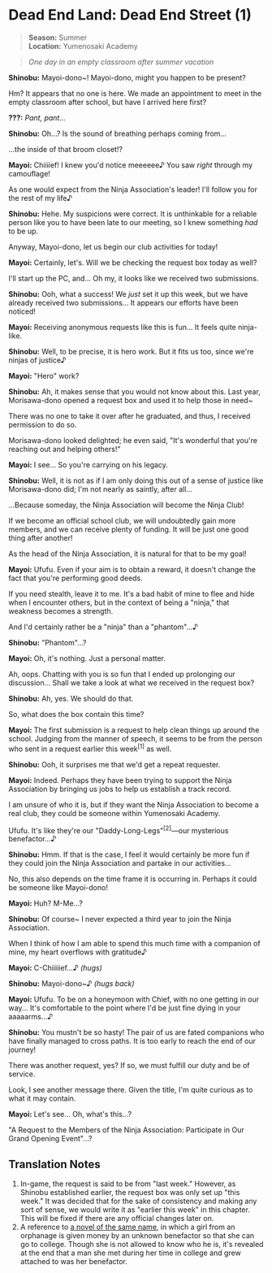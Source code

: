 # Dead End Land: Dead End Street (1)

> **Season:** Summer<br>
> **Location:** Yumenosaki Academy

> *One day in an empty classroom after summer vacation*

**Shinobu:** Mayoi-dono~! Mayoi-dono, might you happen to be present?

Hm? It appears that no one is here. We made an appointment to meet in the empty classroom after school, but have I arrived here first?

**???:** *Pant, pant...*

**Shinobu:** Oh...? Is the sound of breathing perhaps coming from...

...the inside of that broom closet!?

**Mayoi:** Chiiiief! I knew you'd notice meeeeee♪ You saw *right* through my camouflage!

As one would expect from the Ninja Association's leader! I'll follow you for the rest of my life♪

**Shinobu:** Hehe. My suspicions were correct. It is unthinkable for a reliable person like you to have been late to our meeting, so I knew something *had* to be up.

Anyway, Mayoi-dono, let us begin our club activities for today!

**Mayoi:** Certainly, let's. Will we be checking the request box today as well?

I'll start up the PC, and... Oh my, it looks like we received two submissions.

**Shinobu:** Ooh, what a success! We *just* set it up this week, but we have already received two submissions... It appears our efforts have been noticed!

**Mayoi:** Receiving anonymous requests like this is fun... It feels quite ninja-like.

**Shinobu:** Well, to be precise, it is hero work. But it fits us too, since we're ninjas of justice♪

**Mayoi:** "Hero" work?

**Shinobu:** Ah, it makes sense that you would not know about this. Last year, Morisawa-dono opened a request box and used it to help those in need~

There was no one to take it over after he graduated, and thus, I received permission to do so.

Morisawa-dono looked delighted; he even said, "It's wonderful that you're reaching out and helping others!"

**Mayoi:** I see... So you're carrying on his legacy.

**Shinobu:** Well, it is not as if I am only doing this out of a sense of justice like Morisawa-dono did; I'm not nearly as saintly, after all...

...Because someday, the Ninja Association will become the Ninja Club!

If we become an official school club, we will undoubtedly gain more members, and we can receive plenty of funding. It will be just one good thing after another!

As the head of the Ninja Association, it is natural for that to be my goal!

**Mayoi:** Ufufu. Even if your aim is to obtain a reward, it doesn't change the fact that you're performing good deeds.

If you need stealth, leave it to me. It's a bad habit of mine to flee and hide when I encounter others, but in the context of being a "ninja," that weakness becomes a strength.

And I'd certainly rather be a "ninja" than a "phantom"...♪

**Shinobu:** "Phantom"...?

**Mayoi:** Oh, it's nothing. Just a personal matter.

Ah, oops. Chatting with you is so fun that I ended up prolonging our discussion... Shall we take a look at what we received in the request box?

**Shinobu:** Ah, yes. We should do that.

So, what does the box contain this time?

**Mayoi:** The first submission is a request to help clean things up around the school. Judging from the manner of speech, it seems to be from the person who sent in a request earlier this week<sup>[1]</sup> as well.

**Shinobu:** Ooh, it surprises me that we'd get a repeat requester.

**Mayoi:** Indeed. Perhaps they have been trying to support the Ninja Association by bringing us jobs to help us establish a track record.

I am unsure of who it is, but if they want the Ninja Association to become a real club, they could be someone within Yumenosaki Academy.

Ufufu. It's like they're our "Daddy-Long-Legs"<sup>[2]</sup>—our mysterious benefactor...♪

**Shinobu:** Hmm. If that is the case, I feel it would certainly be more fun if they could join the Ninja Association and partake in our activities...

No, this also depends on the time frame it is occurring in. Perhaps it could be someone like Mayoi-dono!

**Mayoi:** Huh? M-Me...?

**Shinobu:** Of course~ I never expected a third year to join the Ninja Association.

When I think of how I am able to spend this much time with a companion of mine, my heart overflows with gratitude♪

**Mayoi:** C-Chiiiiief...♪ *(hugs)*

**Shinobu:** Mayoi-dono~♪ *(hugs back)*

**Mayoi:** Ufufu. To be on a honeymoon with Chief, with no one getting in our way... It's comfortable to the point where I'd be just fine dying in your aaaaarms...♪

**Shinobu:** You mustn't be so hasty! The pair of us are fated companions who have finally managed to cross paths. It is too early to reach the end of our journey!

There was another request, yes? If so, we must fulfill our duty and be of service.

Look, I see another message there. Given the title, I'm quite curious as to what it may contain.

**Mayoi:** Let's see... Oh, what's this...?

"A Request to the Members of the Ninja Association: Participate in Our Grand Opening Event"...?

## Translation Notes

1. In-game, the request is said to be from "last week." However, as Shinobu established earlier, the request box was only set up "this week." It was decided that for the sake of consistency and making any sort of sense, we would write it as "earlier this week" in this chapter. This will be fixed if there are any official changes later on.
2. A reference to [a novel of the same name](https://en.wikipedia.org/wiki/Daddy-Long-Legs_(novel)), in which a girl from an orphanage is given money by an unknown benefactor so that she can go to college. Though she is not allowed to know who he is, it's revealed at the end that a man she met during her time in college and grew attached to was her benefactor.
